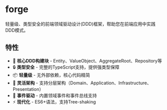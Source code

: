 # forge

轻量级、类型安全的前端领域驱动设计(DDD)框架，帮助您在前端应用中实践DDD模式。

## 特性

- 🎯 **核心DDD构建块** - Entity、ValueObject、AggregateRoot、Repository等
- 🔒 **类型安全** - 完整的TypeScript支持，提供强类型保障
- 📦 **轻量级** - 无外部依赖，核心代码精简
- 🎨 **灵活架构** - 支持分层架构（Domain、Application、Infrastructure、Presentation）
- 🚀 **事件驱动** - 内置领域事件和事件总线支持
- ⚡ **现代化** - ES6+语法，支持Tree-shaking
